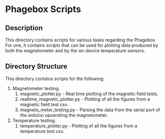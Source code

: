 # Phagebox Scripts

## Description
This directory contains scripts for various tasks regarding the Phagebox. For one, it contains scripts that can be used for plotting data produced by both the magnetometer and by the on-device temperature sensors. 


## Directory Structure
This directory contains scripts for the following:

1. Magnetometer testing.
    1. magnetic_plotter.py - Real time plotting of the magnetic field tests.
    2. realtime_magnetic_plotter.py - Plotting of all the figures from a magnetic field test csv.
    3. magneto_meter_testing.py - Parsing the data from the serial port of the arduino opoerating the magnetometer.
2. Temperature testing.
    1. temperature_plotter.py - Plotting of all the figures from a temperature test csv.


